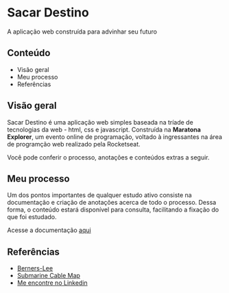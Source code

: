 # Sacar Destino

A aplicação web construída para advinhar seu futuro

## Conteúdo

- Visão geral
- Meu processo
- Referências

## Visão geral

Sacar Destino é uma aplicação web simples baseada na tríade de tecnologias da web - html, css e javascript. Construída na **Maratona Explorer**, um evento online de programação, voltado à ingressantes na área de programção web realizado pela Rocketseat.

Você pode conferir o processo, anotações e conteúdos extras a seguir. 

## Meu processo

Um dos pontos importantes de qualquer estudo ativo consiste na documentação e criação de anotações acerca de todo o processo. Dessa forma, o conteúdo estará disponível para consulta, facilitando a fixação do que foi estudado.

Acesse a documentação [aqui](https://pretty-yogurt-08d.notion.site/Maratona-Explorer-d876326a9ece4faa909bb71259c047c0)

## Referências

- [Berners-Lee](https://www.w3.org/People/Berners-Lee/)
- [Submarine Cable Map](https://www.submarinecablemap.com/)
- [Me encontre no Linkedin](https://www.linkedin.com/in/joaovsbraz/)